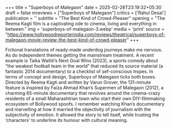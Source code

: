 +++
title = "Superboys of Malegaon"
date = 2025-02-28T23:19:32+05:30
draft = false
mreviews = ["Superboys of Malegaon"]
critics = ['Rahul Desai']
publication = ''
subtitle = "The Best Kind of Crowd-Pleaser"
opening = "The Reema Kagti film is a captivating ode to cinema, living and everything in between."
img = 'superboys-of-malegaon-3.webp'
media = 'print'
source = "https://www.hollywoodreporterindia.com/reviews/theatrical/superboys-of-malegaon-movie-review-the-best-kind-of-crowd-pleaser"
+++

Fictional translations of ready-made underdog journeys make me nervous. As do independent themes getting the mainstream treatment. A recent example is Taika Waititi’s Next Goal Wins (2023), a sports comedy about “the weakest football team in the world” that reduced its source material (a fantastic 2014 documentary) to a checklist of sef-conscious tropes. In terms of concept and design, Superboys of Malegaon ticks both boxes. Directed by Reema Kagti and written by Varun Grover, the 131-minute feature is inspired by Faiza Ahmad Khan’s Supermen of Malegaon (2012), a charming 65-minute documentary that revolves around the cinema-crazy residents of a small Maharashtrian town who start their own DIY-filmmaking ecosystem of Bollywood spoofs. I remember watching Khan’s documentary and marvelling at how it married the objectivity of journalism with the subjectivity of emotion. It allowed the story to tell itself, while trusting the ‘characters’ to underline its humour with cultural meaning.
